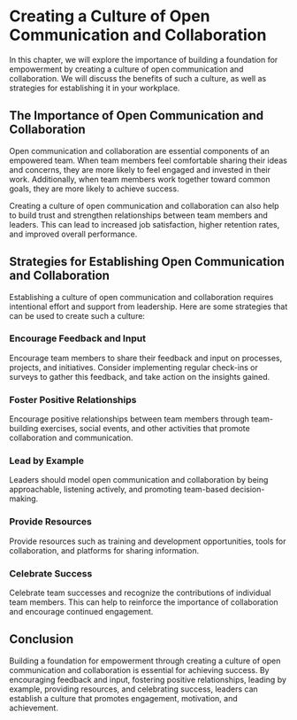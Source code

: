 Creating a Culture of Open Communication and Collaboration
============================================================================================================

In this chapter, we will explore the importance of building a foundation for empowerment by creating a culture of open communication and collaboration. We will discuss the benefits of such a culture, as well as strategies for establishing it in your workplace.

The Importance of Open Communication and Collaboration
------------------------------------------------------

Open communication and collaboration are essential components of an empowered team. When team members feel comfortable sharing their ideas and concerns, they are more likely to feel engaged and invested in their work. Additionally, when team members work together toward common goals, they are more likely to achieve success.

Creating a culture of open communication and collaboration can also help to build trust and strengthen relationships between team members and leaders. This can lead to increased job satisfaction, higher retention rates, and improved overall performance.

Strategies for Establishing Open Communication and Collaboration
----------------------------------------------------------------

Establishing a culture of open communication and collaboration requires intentional effort and support from leadership. Here are some strategies that can be used to create such a culture:

### Encourage Feedback and Input

Encourage team members to share their feedback and input on processes, projects, and initiatives. Consider implementing regular check-ins or surveys to gather this feedback, and take action on the insights gained.

### Foster Positive Relationships

Encourage positive relationships between team members through team-building exercises, social events, and other activities that promote collaboration and communication.

### Lead by Example

Leaders should model open communication and collaboration by being approachable, listening actively, and promoting team-based decision-making.

### Provide Resources

Provide resources such as training and development opportunities, tools for collaboration, and platforms for sharing information.

### Celebrate Success

Celebrate team successes and recognize the contributions of individual team members. This can help to reinforce the importance of collaboration and encourage continued engagement.

Conclusion
----------

Building a foundation for empowerment through creating a culture of open communication and collaboration is essential for achieving success. By encouraging feedback and input, fostering positive relationships, leading by example, providing resources, and celebrating success, leaders can establish a culture that promotes engagement, motivation, and achievement.
